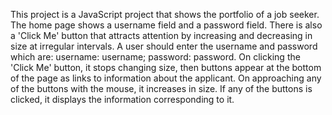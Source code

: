 This project is a JavaScript project that shows the portfolio of a job seeker. 
The home page shows a username field and a password field.
There is also a 'Click Me' button that attracts attention by increasing and decreasing in size at irregular intervals.
A user should enter the username and password which are: username: username; password: password.
On clicking the 'Click Me' button, it stops changing size, then buttons appear at the bottom of the page as links to information about the applicant.
On approaching any of the buttons with the mouse, it increases in size.
If any of the buttons is clicked, it displays the information corresponding to it.
